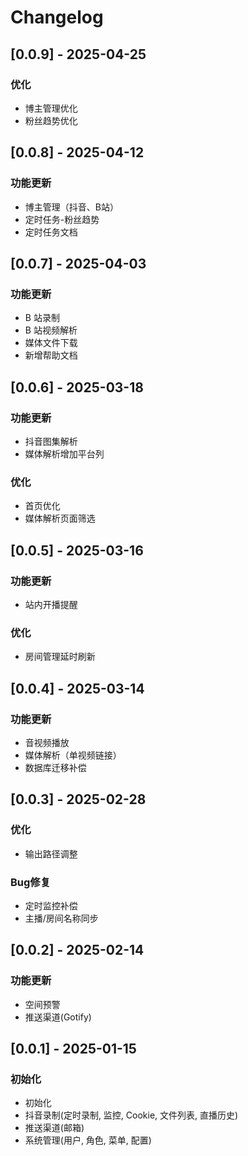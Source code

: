 # Changelog

## [0.0.9] - 2025-04-25
### 优化
- 博主管理优化
- 粉丝趋势优化

## [0.0.8] - 2025-04-12
### 功能更新
- 博主管理（抖音、B站）
- 定时任务-粉丝趋势
- 定时任务文档

## [0.0.7] - 2025-04-03
### 功能更新
- B 站录制
- B 站视频解析
- 媒体文件下载
- 新增帮助文档

## [0.0.6] - 2025-03-18
### 功能更新
- 抖音图集解析
- 媒体解析增加平台列
### 优化
- 首页优化
- 媒体解析页面筛选

## [0.0.5] - 2025-03-16
### 功能更新
- 站内开播提醒
### 优化
- 房间管理延时刷新

## [0.0.4] - 2025-03-14
### 功能更新
- 音视频播放
- 媒体解析（单视频链接）
- 数据库迁移补偿

## [0.0.3] - 2025-02-28
### 优化
- 输出路径调整
### Bug修复
- 定时监控补偿
- 主播/房间名称同步

## [0.0.2] - 2025-02-14
### 功能更新
- 空间预警
- 推送渠道(Gotify)

## [0.0.1] - 2025-01-15
### 初始化
- 初始化
- 抖音录制(定时录制, 监控, Cookie, 文件列表, 直播历史)
- 推送渠道(邮箱)
- 系统管理(用户, 角色, 菜单, 配置)

